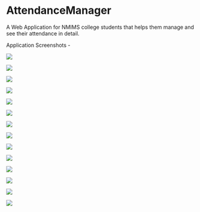 # AttendanceManager
A Web Application for NMIMS college students that helps them manage and see their attendance in detail.

Application Screenshots - 

![](Screenshots/Screenshot%20(49).png)

![](Screenshots/Screenshot%20(50).png)

![](Screenshots/Screenshot%20(51).png)

![](Screenshots/Screenshot%20(53).png)

![](Screenshots/Screenshot%20(55).png)

![](Screenshots/Screenshot%20(56).png)

![](Screenshots/Screenshot%20(57).png)

![](Screenshots/Screenshot%20(58).png)

![](Screenshots/Screenshot%20(59).png)

![](Screenshots/Screenshot%20(60).png)

![](Screenshots/Screenshot%20(61).png)

![](Screenshots/Screenshot%20(62).png)

![](Screenshots/Screenshot%20(63).png)

![](Screenshots/Screenshot%20(64).png)
